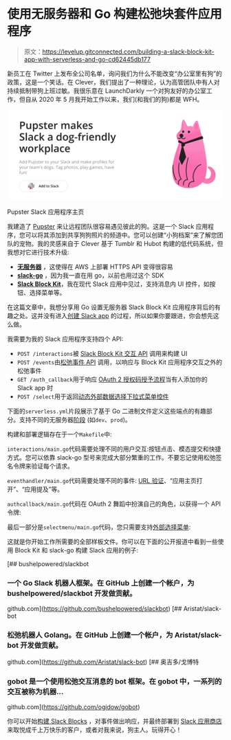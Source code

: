 # 使用无服务器和 Go 构建松弛块套件应用程序

> 原文：<https://levelup.gitconnected.com/building-a-slack-block-kit-app-with-serverless-and-go-cd62445db177>

新员工在 Twitter 上发布全公司名单，询问我们为什么不能改变“办公室里有狗”的政策，这是一个笑话。在 Clever，我们提出了一种理论，认为高管团队中有人对持续抵制带狗上班过敏。我很乐意在 LaunchDarkly 一个对狗友好的办公室工作，但自从 2020 年 5 月我开始工作以来，我们(和我们的狗)都是 WFH。

![](img/221eccda9cf8289b249a2f8ec5e7b35d.png)

Pupster Slack 应用程序主页

我建造了 [Pupster](https://pupster.app/) 来让远程团队很容易遇见彼此的狗。这是一个 Slack 应用程序，您可以将其添加到共享狗狗照片的频道中。您可以创建“小狗档案”来了解您团队的宠物。我的灵感来自于 Clever 基于 Tumblr 和 Hubot 构建的低代码系统，但我想对它进行技术升级:

*   [**无服务器**](https://www.serverless.com/) ，这使得在 AWS 上部署 HTTPS API 变得很容易
*   [**slack-go**](https://github.com/slack-go/slack) ，因为我一直在用 go，以前也用过这个 SDK
*   [**Slack Block Kit**](https://api.slack.com/block-kit)，我在现代 Slack 应用中见过，支持消息内 UI 控件，如按钮、选择菜单等。

在这篇文章中，我想分享用 Go 设置无服务器 Slack Block Kit 应用程序背后的有趣之处。这并没有进入[创建 Slack app](https://api.slack.com/start) 的过程，所以如果你要跟进，你会想先这么做。

我需要为我的 Slack 应用程序支持四个 API:

*   `POST /interactions`被 [Slack Block Kit 交互 API](https://api.slack.com/interactivity) 调用来构建 UI
*   `POST /events`由[松弛事件 API](https://api.slack.com/apis/connections/events-api) 调用，以响应与 Block Kit 应用程序交互之外的松弛事件
*   `GET /auth_callback`用于响应 [OAuth 2 授权码授予流程](https://api.slack.com/authentication/oauth-v2)当有人添加你的 Slack app 时
*   `POST /select`用于返回[动态外部数据选择下拉式菜单控件](https://api.slack.com/reference/block-kit/block-elements#external_multi_select)

下面的`serverless.yml`片段展示了基于 Go 二进制文件定义这些端点的有趣部分。支持不同的无服务器[阶段](https://serverless-stack.com/chapters/stages-in-serverless-framework.html) (如`dev`、`prod`)。

构建和部署逻辑存在于一个`Makefile`中:

`interactions/main.go`代码需要处理不同的用户交互:按钮点击、模态提交和快捷方式。您可以依靠 slack-go 型号来完成大部分繁重的工作。不要忘记使用松弛签名令牌来验证每个请求。

`eventhandler/main.go`代码需要处理不同的事件: [URL 验证](https://api.slack.com/events/url_verification)、“应用主页打开”、“应用提及”等。

`authcallback/main.go`代码在 OAuth 2 舞蹈中扮演自己的角色，以获得一个 API 令牌:

最后一部分是`selectmenu/main.go`代码，您只需要支持[外部选择菜单](https://api.slack.com/reference/block-kit/block-elements#external_multi_select):

这就是你开始工作所需要的全部样板文件。你可以在下面的公开报道中看到一些使用 Block Kit 和 slack-go 构建 Slack 应用的例子:

[](https://github.com/bushelpowered/slackbot) [## bushelpowered/slackbot

### 一个 Go Slack 机器人框架。在 GitHub 上创建一个帐户，为 bushelpowered/slackbot 开发做贡献。

github.com](https://github.com/bushelpowered/slackbot) [](https://github.com/Aristat/slack-bot) [## Aristat/slack-bot

### 松弛机器人 Golang。在 GitHub 上创建一个帐户，为 Aristat/slack-bot 开发做贡献。

github.com](https://github.com/Aristat/slack-bot) [](https://github.com/ogidow/gobot) [## 奥吉多/戈博特

### gobot 是一个使用松弛交互消息的 bot 框架。在 gobot 中，一系列的交互被称为机器…

github.com](https://github.com/ogidow/gobot) 

你可以开始[构建 Slack Blocks](https://api.slack.com/block-kit/building) ，对事件做出响应，并最终部署到 [Slack 应用商店](https://launchdarkly.slack.com/apps)来取悦成千上万快乐的客户，或者对我来说，狗主人。玩得开心！